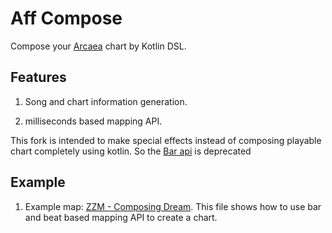# Aff Compose

Compose your [Arcaea](https://arcaea.lowiro.com/) chart by Kotlin DSL.

## Features

1. Song and chart information generation.

2. milliseconds based mapping API.

This fork is intended to make special effects instead of composing playable chart completely using kotlin. So
the [Bar api](src/main/kotlin/com/tairitsu/compose/arcaea/dsl/Bar.kt) is deprecated

## Example

1. Example map: [ZZM - Composing Dream](src/test/kotlin/com/tairitsu/compose/arcaea/DemoMap.kt).
   This file shows how to use bar and beat based mapping API to create a chart.